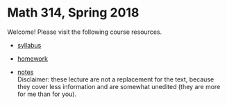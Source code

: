 # Math 314, Spring 2018

Welcome! Please visit the following course resources.

* [syllabus](syll.md)

* [homework](homework.md)

* [notes](https://github.com/scoskey/m314/raw/master/notes.pdf)  
Disclaimer: these lecture are not a replacement for the text, because they cover less information and are somewhat unedited (they are more for me than for you).
